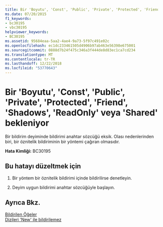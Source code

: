 ```yaml
---
title: Bir 'Boyutu', 'Const', 'Public', 'Private', 'Protected', 'Friend', 'Shadows', 'ReadOnly' veya 'Shared' bekleniyor
ms.date: 07/20/2015
f1_keywords:
- bc30195
- vbc30195
helpviewer_keywords:
- BC30195
ms.assetid: 95684eaa-5aa2-4ae4-9a73-5f97c491e02c
ms.openlocfilehash: ec1dc233461505d4906b97ab463e56398e675001
ms.sourcegitcommit: 0888d7b24f475c346a3f444de8d83ec1ca7cd234
ms.translationtype: MT
ms.contentlocale: tr-TR
ms.lasthandoff: 12/22/2018
ms.locfileid: "53770643"
---
```

# <a name="expected-one-of-dim-const-public-private-protected-friend-shadows-readonly-or-shared"></a>Bir 'Boyutu', 'Const', 'Public', 'Private', 'Protected', 'Friend', 'Shadows', 'ReadOnly' veya 'Shared' bekleniyor
Bir bildirim deyiminde bildirimi anahtar sözcüğü eksik. Olası nedenlerinden biri, bir öznitelik bildiriminin bir yöntemi çağıran olmasıdır.  
  
 **Hata Kimliği:** BC30195  
  
## <a name="to-correct-this-error"></a>Bu hatayı düzeltmek için  
  
1.  Bir yöntem bir öznitelik bildirimi içinde bildirilirse denetleyin.  
  
2.  Deyim uygun bildirimi anahtar sözcüğüyle başlayın.  
  
## <a name="see-also"></a>Ayrıca Bkz.  
 [Bildirilen Öğeler](../../visual-basic/programming-guide/language-features/declared-elements/index.md)  
 [Dizileri 'New' ile bildirilemez](../../visual-basic/misc/bc30053.md)
